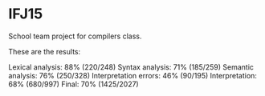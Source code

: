 # IFJ15

School team project for compilers class.

These are the results:

Lexical analysis: 88% (220/248)
Syntax analysis: 71% (185/259)
Semantic analysis: 76% (250/328)
Interpretation errors: 46% (90/195)
Interpretation: 68% (680/997)
Final: 70% (1425/2027)
